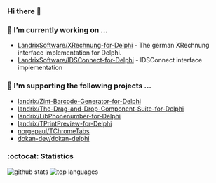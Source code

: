 ### Hi there 👋

### 🔭 I’m currently working on ...

- [LandrixSoftware/XRechnung-for-Delphi](https://github.com/LandrixSoftware/XRechnung-for-Delphi) - The german XRechnung interface implementation for Delphi.
- [LandrixSoftware/IDSConnect-for-Delphi](https://github.com/LandrixSoftware/IDSConnect-for-Delphi) - IDSConnect interface implementation

### 🔭 I'm supporting the following projects ...

- [landrix/Zint-Barcode-Generator-for-Delphi](https://github.com/landrix/Zint-Barcode-Generator-for-Delphi)
- [landrix/The-Drag-and-Drop-Component-Suite-for-Delphi](https://github.com/landrix/The-Drag-and-Drop-Component-Suite-for-Delphi)
- [landrix/LibPhonenumber-for-Delphi](https://github.com/landrix/LibPhonenumber-for-Delphi)
- [landrix/TPrintPreview-for-Delphi](https://github.com/landrix/TPrintPreview-for-Delphi)
- [norgepaul/TChromeTabs](https://github.com/norgepaul/TChromeTabs)
- [dokan-dev/dokan-delphi](https://github.com/dokan-dev/dokan-delphi)

### :octocat: Statistics

![github stats](https://github-readme-stats.vercel.app/api?username=landrix&show_icons=true&hide_title=true)
![top languages](https://github-readme-stats.vercel.app/api/top-langs/?username=landrix&layout=compact)


<!--
**landrix/landrix** is a ✨ _special_ ✨ repository because its `README.md` (this file) appears on your GitHub profile.

Here are some ideas to get you started:

- 🌱 I’m currently learning ...
- 👯 I’m looking to collaborate on ...
- 🤔 I’m looking for help with ...
- 💬 Ask me about ...
- 📫 How to reach me: ...
- 😄 Pronouns: ...
- ⚡ Fun fact: ...
-->
